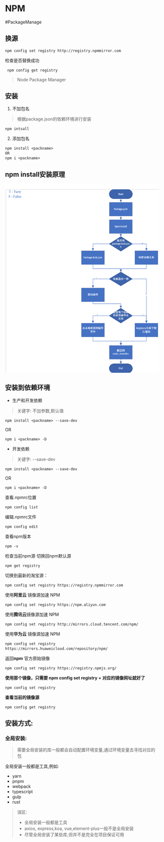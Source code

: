 # NPM

#PackageManage

## 换源
 ```shell
npm config set registry http://registry.npmmirror.com
```

检查是否替换成功
```sh
 npm config get registry
```

> Node Package Manager

## 安装

1. 不加包名

> 根据package.json的依赖环境进行安装

```
npm intsall
```

2. 添加包名

```
npm install <packname>
OR
npm i <packname>
```

## npm install安装原理

![](npm%20install安装原理流程图.png)

## 安装到依赖环境

- 生产和开发依赖

> 关键字: 不加参数,默认值

```shell
npm install <packname> --save-dev
```

OR

```shell
npm i <packname> -D
```

- 开发依赖

> 关键字: --save-dev

```shell
npm install <packname> --save-dev
```

OR

```shell
npm i <packname> -D
```

查看.npmrc位置

```shell
npm config list 
```

编辑.npmrc文件

```shell
npm config edit
```

查看npm版本

```shell
npm -v
```

检查当前npm源
切换回npm默认源

```shell
npm get registry
```

切换到最新的淘宝源：

```
npm config set registry https://registry.npmmirror.com
```

使用**阿里云** 镜像源加速 NPM
```
npm config set registry https://npm.aliyun.com
```

使用**腾讯云**镜像源加速 NPM

```
npm config set registry http://mirrors.cloud.tencent.com/npm/
```

使用**华为云** 镜像源加速 NPM

```
npm config set registry https://mirrors.huaweicloud.com/repository/npm/
```

返回**npm** 官方原始镜像

```
npm config set registry https://registry.npmjs.org/
```

 **使用那个镜像，只需要 npm config set registry + 对应的镜像网址就好了**

```
npm config set registry 
```

**查看当前的镜像源**

```
npm config get registry
``````

## 安装方式:

### 全局安装:

> 需要全局安装的库一般都会自动配置环境变量,通过环境变量去寻找对应的包

全局安装一般都是工具,例如:

- yarn
- pnpm
- webpack
- typescript
- gulp
- rust

> 误区:
> - 全局安装一般都是工具
> - axios, express,koa, vue,element-plus一般不是全局安装
> - 尽管全局安装了某些库,但并不是完全在项目保证可用